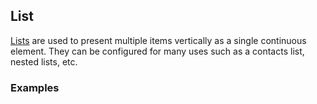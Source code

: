 ## List
[Lists](https://www.google.com/design/spec/components/lists.html#) are used to present
multiple items vertically as a single continuous element. They can be configured for
many uses such as a contacts list, nested lists, etc.

### Examples
